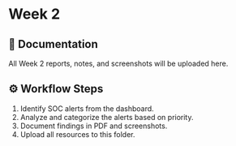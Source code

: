 # Week 2

## 📄 Documentation
All Week 2 reports, notes, and screenshots will be uploaded here.

## ⚙️ Workflow Steps
1. Identify SOC alerts from the dashboard.
2. Analyze and categorize the alerts based on priority.
3. Document findings in PDF and screenshots.
4. Upload all resources to this folder.
